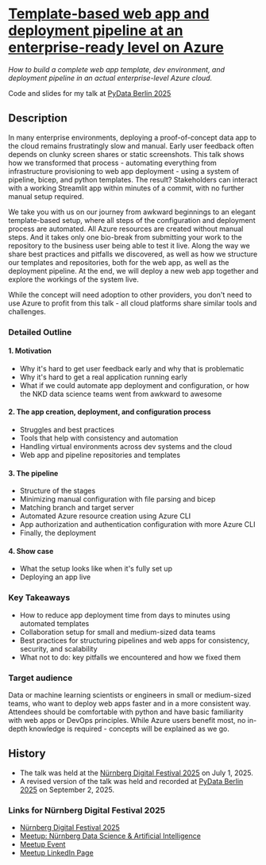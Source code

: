 # [Template-based web app and deployment pipeline at an enterprise-ready level on Azure](https://cfp.pydata.org/berlin2025/talk/KEJJSP/)

*How to build a complete web app template, dev environment, and deployment pipeline in an actual enterprise-level Azure cloud.*

Code and slides for my talk at [PyData Berlin 2025](https://pydata.org/berlin2025)

## Description

In many enterprise environments, deploying a proof-of-concept data app to the cloud remains frustratingly slow and manual. Early user feedback often depends on clunky screen shares or static screenshots. This talk shows how we transformed that process - automating everything from infrastructure provisioning to web app deployment - using a system of pipeline, bicep, and python templates. The result? Stakeholders can interact with a working Streamlit app within minutes of a commit, with no further manual setup required.

We take you with us on our journey from awkward beginnings to an elegant template-based setup, where all steps of the configuration and deployment process are automated. All Azure resources are created without manual steps. And it takes only one bio-break from submitting your work to the repository to the business user being able to test it live. Along the way we share best practices and pitfalls we discovered, as well as how we structure our templates and repositories, both for the web app, as well as the deployment pipeline. At the end, we will deploy a new web app together and explore the workings of the system live.

While the concept will need adoption to other providers, you don't need to use Azure to profit from this talk - all cloud platforms share similar tools and challenges.

### Detailed Outline

#### 1. Motivation

- Why it's hard to get user feedback early and why that is problematic
- Why it's hard to get a real application running early
- What if we could automate app deployment and configuration, or how the NKD data science teams went from awkward to awesome

#### 2. The app creation, deployment, and configuration process

- Struggles and best practices
- Tools that help with consistency and automation
- Handling virtual environments across dev systems and the cloud
- Web app and pipeline repositories and templates

#### 3. The pipeline

- Structure of the stages
- Minimizing manual configuration with file parsing and bicep
- Matching branch and target server
- Automated Azure resource creation using Azure CLI
- App authorization and authentication configuration with more Azure CLI
- Finally, the deployment

#### 4. Show case

- What the setup looks like when it's fully set up
- Deploying an app live

### Key Takeaways

- How to reduce app deployment time from days to minutes using automated templates
- Collaboration setup for small and medium-sized data teams
- Best practices for structuring pipelines and web apps for consistency, security, and scalability
- What not to do: key pitfalls we encountered and how we fixed them

### Target audience

Data or machine learning scientists or engineers in small or medium-sized teams, who want to deploy web apps faster and in a more consistent way. Attendees should be comfortable with python and have basic familiarity with web apps or DevOps principles. While Azure users benefit most, no in-depth knowledge is required - concepts will be explained as we go.

## History

- The talk was held at the [Nürnberg Digital Festival 2025](https://nuernberg.digital/en/events/2025/template-based-web-app-and-deployment-pipeline-at-an-enterprise-ready-level-on-azure) on July 1, 2025.
- A revised version of the talk was held and recorded at [PyData Berlin 2025](https://cfp.pydata.org/berlin2025/talk/KEJJSP/) on September 2, 2025.

### Links for Nürnberg Digital Festival 2025

- [Nürnberg Digital Festival 2025](https://nuernberg.digital/en)
- [Meetup: Nürnberg Data Science & Artificial Intelligence](https://www.meetup.com/nuernberg-data-science)
- [Meetup Event](https://www.meetup.com/nuernberg-data-science/events/308574638/)
- [Meetup LinkedIn Page](https://www.linkedin.com/company/data-science-ai-nurnberg/)
